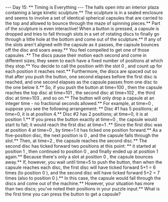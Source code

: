 --- Day 15: ** Timing is Everything ---
The halls open into an interior plaza containing a large kinetic sculpture.** The sculpture is in a sealed enclosure and seems to involve a set of identical spherical capsules that are carried to the top and allowed to
bounce through the maze
of spinning pieces.**
Part of the sculpture is even interactive! When a button is pressed, a capsule is dropped and tries to fall through slots in a set of rotating discs to finally go through a little hole at the bottom and come out of the sculpture.** If any of the slots aren't aligned with the capsule as it passes, the capsule bounces off the disc and soars away.** You feel compelled to
get one of those capsules
.**
The discs pause their motion each second and come in different sizes; they seem to each have a fixed number of positions at which they stop.**  You decide to call the position with the slot
0
, and count up for each position it reaches next.**
Furthermore, the discs are spaced out so that after you push the button, one second elapses before the first disc is reached, and one second elapses as the capsule passes from one disc to the one below it.**  So, if you push the button at
time=100
, then the capsule reaches the top disc at
time=101
, the second disc at
time=102
, the third disc at
time=103
, and so on.**
The button will only drop a capsule at an integer time - no fractional seconds allowed.**
For example, at
time=0
, suppose you see the following arrangement: **
Disc #1 has 5 positions; at time=0, it is at position 4.**
Disc #2 has 2 positions; at time=0, it is at position 1.**
If you press the button exactly at
time=0
, the capsule would start to fall; it would reach the first disc at
time=1
.** Since the first disc was at position
4
at
time=0
, by
time=1
it has ticked one position forward.**  As a five-position disc, the next position is
0
, and the capsule falls through the slot.**
Then, at
time=2
, the capsule reaches the second disc.** The second disc has ticked forward two positions at this point: ** it started at position
1
, then continued to position
0
, and finally ended up at position
1
again.**  Because there's only a slot at position
0
, the capsule bounces away.**
If, however, you wait until
time=5
to push the button, then when the capsule reaches each disc, the first disc will have ticked forward
5+1 = 6
times (to position
0
), and the second disc will have ticked forward
5+2 = 7
times (also to position
0
).** In this case, the capsule would fall through the discs and come out of the machine.**
However, your situation has more than two discs; you've noted their positions in your puzzle input.** What is the
first time you can press the button
to get a capsule?